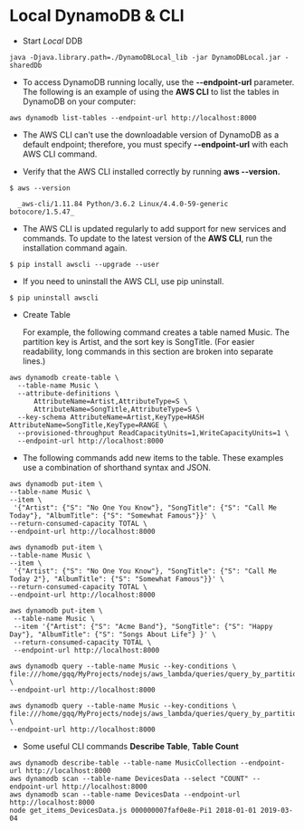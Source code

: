 # Local DynamoDB & CLI

* Start _Local_ DDB

```shell
java -Djava.library.path=./DynamoDBLocal_lib -jar DynamoDBLocal.jar -sharedDb
```

* To access DynamoDB running locally, use the **--endpoint-url** parameter. The following is an example of using the **AWS CLI** to list the tables in DynamoDB on your computer:

```
aws dynamodb list-tables --endpoint-url http://localhost:8000
```

* The AWS CLI can't use the downloadable version of DynamoDB as a default endpoint; therefore, you must specify **--endpoint-url** with each AWS CLI command.

* Verify that the AWS CLI installed correctly by running **aws --version.**

```
$ aws --version

  _aws-cli/1.11.84 Python/3.6.2 Linux/4.4.0-59-generic botocore/1.5.47_
```

* The AWS CLI is updated regularly to add support for new services and commands. To update to the latest version of the **AWS CLI**, run the installation command again.

```
$ pip install awscli --upgrade --user
```

* If you need to uninstall the AWS CLI, use pip uninstall.

```
$ pip uninstall awscli
```

* Create Table

  For example, the following command creates a table named Music. The partition key is Artist, and the sort key is SongTitle. (For easier readability, long commands in this section are broken into separate lines.)

```
aws dynamodb create-table \
  --table-name Music \
  --attribute-definitions \
      AttributeName=Artist,AttributeType=S \
      AttributeName=SongTitle,AttributeType=S \
  --key-schema AttributeName=Artist,KeyType=HASH AttributeName=SongTitle,KeyType=RANGE \
  --provisioned-throughput ReadCapacityUnits=1,WriteCapacityUnits=1 \
  --endpoint-url http://localhost:8000
```

* The following commands add new items to the table. These examples use a combination of shorthand syntax and JSON.

```
aws dynamodb put-item \
--table-name Music \
--item \
 '{"Artist": {"S": "No One You Know"}, "SongTitle": {"S": "Call Me Today"}, "AlbumTitle": {"S": "Somewhat Famous"}}' \
--return-consumed-capacity TOTAL \
--endpoint-url http://localhost:8000

aws dynamodb put-item \
--table-name Music \
--item \
 '{"Artist": {"S": "No One You Know"}, "SongTitle": {"S": "Call Me Today 2"}, "AlbumTitle": {"S": "Somewhat Famous"}}' \
--return-consumed-capacity TOTAL \
--endpoint-url http://localhost:8000

aws dynamodb put-item \
 --table-name Music \
 --item '{"Artist": {"S": "Acme Band"}, "SongTitle": {"S": "Happy Day"}, "AlbumTitle": {"S": "Songs About Life"} }' \
 --return-consumed-capacity TOTAL \
 --endpoint-url http://localhost:8000
```

```
aws dynamodb query --table-name Music --key-conditions \
file:///home/gqq/MyProjects/nodejs/aws_lambda/queries/query_by_partition_sort.json \
--endpoint-url http://localhost:8000

aws dynamodb query --table-name Music --key-conditions \
file:///home/gqq/MyProjects/nodejs/aws_lambda/queries/query_by_partition.json \
--endpoint-url http://localhost:8000
```

* Some useful CLI commands **Describe Table**, **Table Count**

```
aws dynamodb describe-table --table-name MusicCollection --endpoint-url http://localhost:8000
aws dynamodb scan --table-name DevicesData --select "COUNT" --endpoint-url http://localhost:8000
aws dynamodb scan --table-name DevicesData --endpoint-url http://localhost:8000
node get_items_DevicesData.js 000000007faf0e8e-Pi1 2018-01-01 2019-03-04
```
